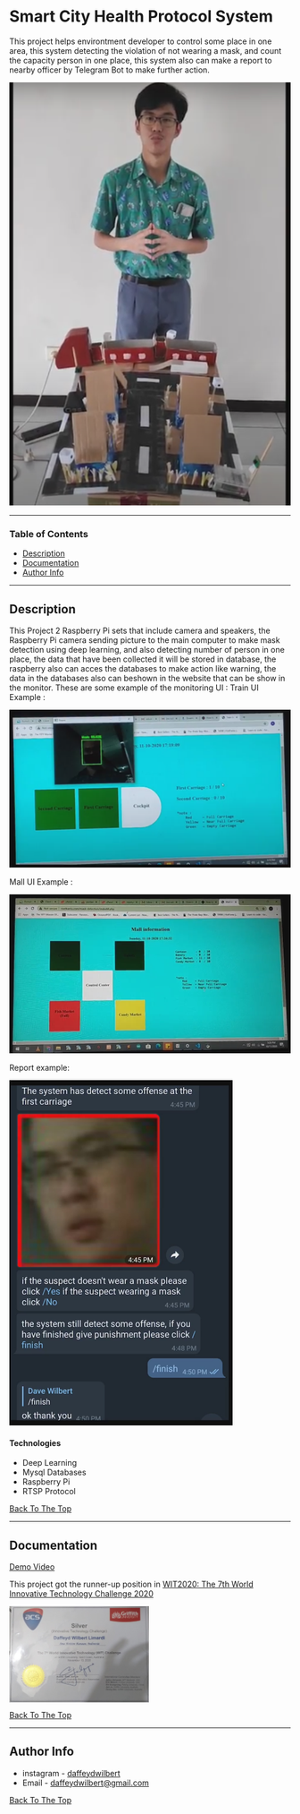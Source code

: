 
# Smart City Health Protocol System 

This project helps environtment developer to control some place in one area, this system detecting the violation of not wearing a mask, and count the capacity person in one place, this system also can make a report to nearby officer by Telegram Bot to make further action.

![Project Image](Assets/cover.png)

---

### Table of Contents


- [Description](#description)
- [Documentation](#documentation)
- [Author Info](#author-info)

---

## Description

This Project 2 Raspberry Pi sets that include camera and speakers, the Raspberry Pi camera sending picture to the main computer to make mask detection using deep learning, and also detecting number of person in one place, the data that have been collected it will be stored in database, the raspberry also can acces the databases to make action like warning, the data in the databases also can beshown in the website that can be show in the monitor.
These are some example of the monitoring UI :
Train UI Example :

<img src="Assets/trainUI.png">

Mall UI Example :

<img src="Assets/mallUI1.png">

Report example:

<img src="Assets/report.png" width="400">

#### Technologies

- Deep Learning
- Mysql Databases
- Raspberry Pi
- RTSP Protocol

[Back To The Top](#smart-city-health-protocol-system)

---

## Documentation

[Demo Video](https://drive.google.com/file/d/1UY5U6le68_mG-VUBjzdg2TOh8kRE_WxV/view?usp=sharing)

This project got the runner-up position in [WIT2020: The 7th World Innovative Technology Challenge 2020](https://ausrobotics.org/events/wit2020/)

<img src="Assets/cert.jpeg" width="250" align="center">

[Back To The Top](#smart-city-health-protocol-system)

---
## Author Info

- instagram - [daffeydwilbert](https://www.instagram.com/daffeydwilbert/)
- Email - daffeydwilbert@gmail.com

[Back To The Top](#smart-city-health-protocol-system)


